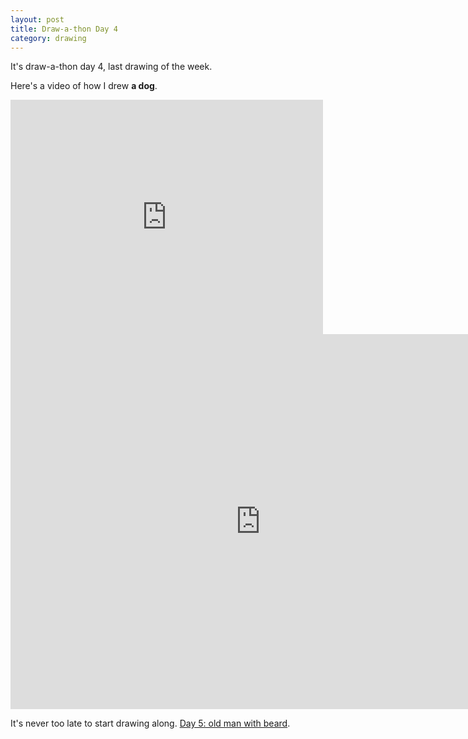 ```yaml
---
layout: post
title: Draw-a-thon Day 4
category: drawing
---
```


It's draw-a-thon day 4, last drawing of the week.

Here's a video of how I drew **a dog**.

<iframe src="https://player.vimeo.com/video/122272741" width="500" height="375" frameborder="0" webkitallowfullscreen mozallowfullscreen allowfullscreen class="show-on-mobile"></iframe>

<iframe src="https://player.vimeo.com/video/122272741" width="800" height="600" frameborder="0" webkitallowfullscreen mozallowfullscreen allowfullscreen class="show-on-phablet"></iframe>

It's never too late to start drawing along. <a href="/twitter-drawathon">Day 5: old man with beard</a>.
